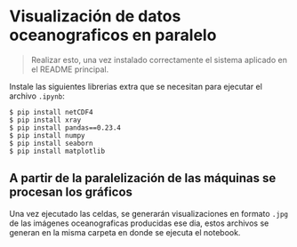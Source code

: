 # Visualización de datos oceanograficos en paralelo
> Realizar esto, una vez instalado correctamente el sistema aplicado en el README principal.

Instale las siguientes librerias extra que se necesitan para ejecutar el archivo `.ipynb`:
```
$ pip install netCDF4
$ pip install xray
$ pip install pandas==0.23.4
$ pip install numpy
$ pip install seaborn
$ pip install matplotlib
```

## A partir de la paralelización de las máquinas se procesan los gráficos
Una vez ejecutado las celdas, se generarán visualizaciones en formato `.jpg` de las imágenes oceanograficas producidas ese dia, estos archivos se generan en la misma carpeta en donde se ejecuta el notebook.